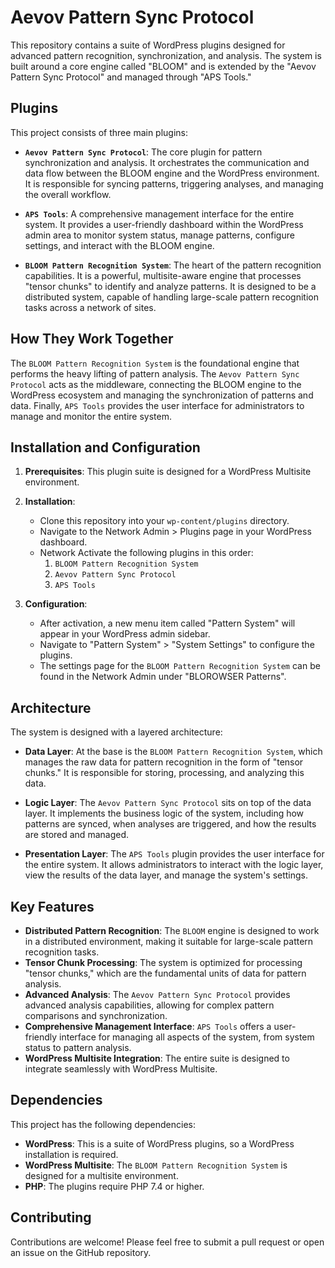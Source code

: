 # Aevov Pattern Sync Protocol

This repository contains a suite of WordPress plugins designed for advanced pattern recognition, synchronization, and analysis. The system is built around a core engine called "BLOOM" and is extended by the "Aevov Pattern Sync Protocol" and managed through "APS Tools."

## Plugins

This project consists of three main plugins:

*   **`Aevov Pattern Sync Protocol`**: The core plugin for pattern synchronization and analysis. It orchestrates the communication and data flow between the BLOOM engine and the WordPress environment. It is responsible for syncing patterns, triggering analyses, and managing the overall workflow.

*   **`APS Tools`**: A comprehensive management interface for the entire system. It provides a user-friendly dashboard within the WordPress admin area to monitor system status, manage patterns, configure settings, and interact with the BLOOM engine.

*   **`BLOOM Pattern Recognition System`**: The heart of the pattern recognition capabilities. It is a powerful, multisite-aware engine that processes "tensor chunks" to identify and analyze patterns. It is designed to be a distributed system, capable of handling large-scale pattern recognition tasks across a network of sites.

## How They Work Together

The `BLOOM Pattern Recognition System` is the foundational engine that performs the heavy lifting of pattern analysis. The `Aevov Pattern Sync Protocol` acts as the middleware, connecting the BLOOM engine to the WordPress ecosystem and managing the synchronization of patterns and data. Finally, `APS Tools` provides the user interface for administrators to manage and monitor the entire system.

## Installation and Configuration

1.  **Prerequisites**: This plugin suite is designed for a WordPress Multisite environment.

2.  **Installation**:
    *   Clone this repository into your `wp-content/plugins` directory.
    *   Navigate to the Network Admin > Plugins page in your WordPress dashboard.
    *   Network Activate the following plugins in this order:
        1.  `BLOOM Pattern Recognition System`
        2.  `Aevov Pattern Sync Protocol`
        3.  `APS Tools`

3.  **Configuration**:
    *   After activation, a new menu item called "Pattern System" will appear in your WordPress admin sidebar.
    *   Navigate to "Pattern System" > "System Settings" to configure the plugins.
    *   The settings page for the `BLOOM Pattern Recognition System` can be found in the Network Admin under "BLOROWSER Patterns".

## Architecture

The system is designed with a layered architecture:

*   **Data Layer**: At the base is the `BLOOM Pattern Recognition System`, which manages the raw data for pattern recognition in the form of "tensor chunks." It is responsible for storing, processing, and analyzing this data.

*   **Logic Layer**: The `Aevov Pattern Sync Protocol` sits on top of the data layer. It implements the business logic of the system, including how patterns are synced, when analyses are triggered, and how the results are stored and managed.

*   **Presentation Layer**: The `APS Tools` plugin provides the user interface for the entire system. It allows administrators to interact with the logic layer, view the results of the data layer, and manage the system's settings.

## Key Features

*   **Distributed Pattern Recognition**: The `BLOOM` engine is designed to work in a distributed environment, making it suitable for large-scale pattern recognition tasks.
*   **Tensor Chunk Processing**: The system is optimized for processing "tensor chunks," which are the fundamental units of data for pattern analysis.
*   **Advanced Analysis**: The `Aevov Pattern Sync Protocol` provides advanced analysis capabilities, allowing for complex pattern comparisons and synchronization.
*   **Comprehensive Management Interface**: `APS Tools` offers a user-friendly interface for managing all aspects of the system, from system status to pattern analysis.
*   **WordPress Multisite Integration**: The entire suite is designed to integrate seamlessly with WordPress Multisite.

## Dependencies

This project has the following dependencies:

*   **WordPress**: This is a suite of WordPress plugins, so a WordPress installation is required.
*   **WordPress Multisite**: The `BLOOM Pattern Recognition System` is designed for a multisite environment.
*   **PHP**: The plugins require PHP 7.4 or higher.

## Contributing

Contributions are welcome! Please feel free to submit a pull request or open an issue on the GitHub repository.
